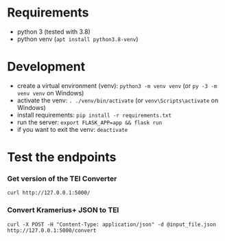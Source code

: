 # Requirements

- python 3 (tested with 3.8)
- python venv (`apt install python3.8-venv`)

# Development

- create a virtual environment (venv): `python3 -m venv venv` (or `py -3 -m venv venv` on Windows)
- activate the venv: `. ./venv/bin/activate` (or `venv\Scripts\activate` on Windows)
- install requirements: `pip install -r requirements.txt`
- run the server: `export FLASK_APP=app && flask run`
- if you want to exit the venv: `deactivate`


# Test the endpoints

### Get version of the TEI Converter

`curl http://127.0.0.1:5000/`

### Convert Kramerius+ JSON to TEI

`curl -X POST -H "Content-Type: application/json" -d @input_file.json http://127.0.0.1:5000/convert`

